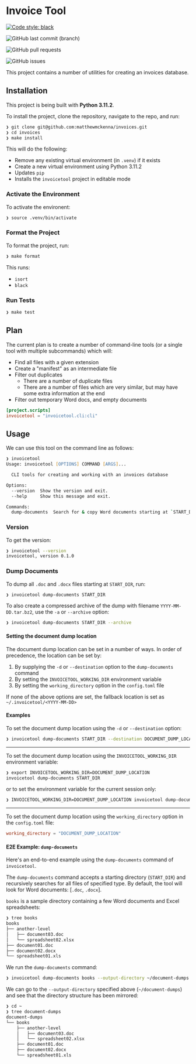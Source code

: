 # Invoice Tool

[![Code style: black](https://img.shields.io/badge/code%20style-black-000000.svg)](https://github.com/psf/black)

![GitHub last commit (branch)](https://img.shields.io/github/last-commit/matthewmckenna/invoices/mmk/2023-04-refactor)

![GitHub pull requests](https://img.shields.io/github/issues-pr/matthewmckenna/invoices)

![GitHub issues](https://img.shields.io/github/issues/matthewmckenna/invoices)

This project contains a number of utilities for creating an invoices database.

## Installation

This project is being built with **Python 3.11.2**.

To install the project, clone the repository, navigate to the repo, and run:

```zsh
❯ git clone git@github.com:matthewmckenna/invoices.git
❯ cd invoices
❯ make install
```

This will do the following:

- Remove any existing virtual environment (in `.venv`) if it exists
- Create a new virtual environment using Python 3.11.2
- Updates `pip`
- Installs the `invoicetool` project in editable mode

### Activate the Environment

To activate the environent:

```zsh
❯ source .venv/bin/activate
```

### Format the Project

To format the project, run:

```zsh
❯ make format
```

This runs:
- `isort`
- `black`

### Run Tests

```zsh
❯ make test
```

## Plan

The current plan is to create a number of command-line tools (or a single tool with multiple subcommands) which will:

- Find all files with a given extension
- Create a "manifest" as an intermediate file
- Filter out duplicates
  - There are a number of duplicate files
  - There are a number of files which are very similar, but may have some extra information at the end
- Filter out temporary Word docs, and empty documents

```toml
[project.scripts]
invoicetool = "invoicetool.cli:cli"
```

## Usage

We can use this tool on the command line as follows:

```zsh
❯ invoicetool
Usage: invoicetool [OPTIONS] COMMAND [ARGS]...

  CLI tools for creating and working with an invoices database

Options:
  --version  Show the version and exit.
  --help     Show this message and exit.

Commands:
  dump-documents  Search for & copy Word documents starting at `START_DIR`
```

### Version

To get the version:

```zsh
❯ invoicetool --version
invoicetool, version 0.1.0
```

### Dump Documents

To dump all `.doc` and `.docx` files starting at `START_DIR`, run:


```zsh
❯ invoicetool dump-documents START_DIR
```

To also create a compressed archive of the dump with filename `YYYY-MM-DD.tar.bz2`, use the `-a` or `--archive` option:

```zsh
❯ invoicetool dump-documents START_DIR --archive
```

#### Setting the document dump location

The document dump location can be set in a number of ways.
In order of precedence, the location can be set by:

1. By supplying the `-d` or `--destination` option to the `dump-documents` command
2. By setting the `INVOICETOOL_WORKING_DIR` environment variable
3. By setting the `working_directory` option in the `config.toml` file

If none of the above options are set, the fallback location is set as `~/.invoicetool/<YYYY-MM-DD>`

#### Examples

To set the document dump location using the `-d` or `--destination` option:

```zsh
❯ invoicetool dump-documents START_DIR --destination DOCUMENT_DUMP_LOCATION
```

----

To set the document dump location using the `INVOICETOOL_WORKING_DIR` environment variable:

```zsh
❯ export INVOICETOOL_WORKING_DIR=DOCUMENT_DUMP_LOCATION
invoicetool dump-documents START_DIR
```

or to set the environment variable for the current session only:

```zsh
❯ INVOICETOOL_WORKING_DIR=DOCUMENT_DUMP_LOCATION invoicetool dump-documents START_DIR
```

----

To set the document dump location using the `working_directory` option in the `config.toml` file:

```toml
working_directory = "DOCUMENT_DUMP_LOCATION"
```

#### E2E Example: `dump-documents`

Here's an end-to-end example using the `dump-documents` command of `invoicetool`.

The `dump-documents` command accepts a starting directory (`START_DIR`) and recursively searches for all files of specified type.
By default, the tool will look for Word documents: [`.doc`, `.docx`].

`books` is a sample directory containing a few Word documents and Excel spreadsheets:

```zsh
❯ tree books
books
├── another-level
│   ├── document03.doc
│   └── spreadsheet02.xlsx
├── document01.doc
├── document02.docx
└── spreadsheet01.xls
```

We run the `dump-documents` command:

```zsh
❯ invoicetool dump-documents books --output-directory ~/document-dumps
```

We can go to the `--output-directory` specified above (`~/document-dumps`) and see that the directory structure has been mirrored:

```zsh
❯ cd ~
❯ tree document-dumps
document-dumps
└── books
    ├── another-level
    │   ├── document03.doc
    │   └── spreadsheet02.xlsx
    ├── document01.doc
    ├── document02.docx
    └── spreadsheet01.xls
```

